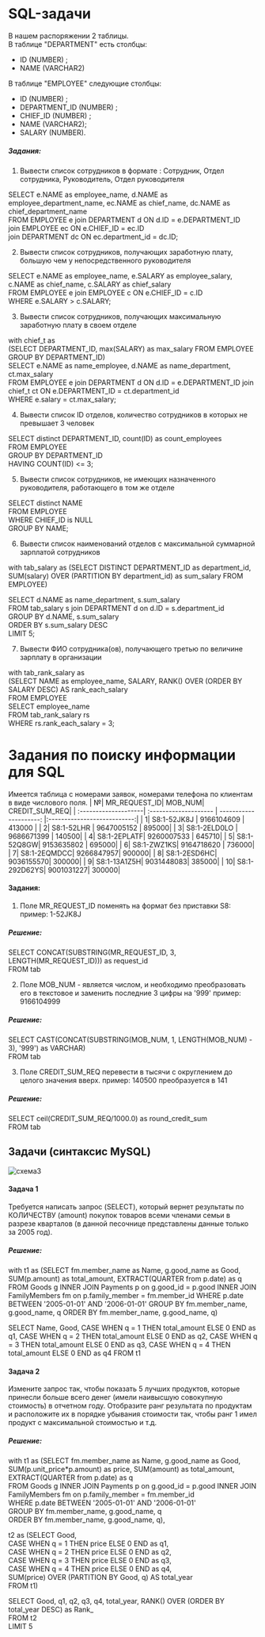 # SQL-задачи

В нашем распоряжении 2 таблицы.  
В таблице "DEPARTMENT" есть столбцы:
- ID (NUMBER) <pk>;
- NAME (VARCHAR2)

В таблице "EMPLOYEE" следующие столбцы:
- ID (NUMBER) <pk>;
- DEPARTMENT_ID (NUMBER) <fk1>;
- CHIEF_ID (NUMBER) <fk2>;
- NAME (VARCHAR2);
- SALARY (NUMBER).

##### Задания:
1. Вывести список сотрудников в формате : Сотрудник, Отдел сотрудника, Руководитель, Отдел руководителя

SELECT e.NAME as employee_name, d.NAME as employee_department_name, ec.NAME as chief_name, dc.NAME as chief_department_name  
FROM EMPLOYEE e join DEPARTMENT d ON d.ID = e.DEPARTMENT_ID  
join EMPLOYEE ec ON e.CHIEF_ID = ec.ID  
join DEPARTMENT dc ON ec.department_id = dc.ID;


2. Вывести список сотрудников, получающих заработную плату, большую чем у непосредственного руководителя

SELECT e.NAME as employee_name, e.SALARY as employee_salary, c.NAME as chief_name, c.SALARY as chief_salary  
FROM EMPLOYEE e join EMPLOYEE c ON e.CHIEF_ID = c.ID  
WHERE e.SALARY > c.SALARY;


3. Вывести список сотрудников, получающих максимальную заработную плату в своем отделе

with chief_t as  
(SELECT DEPARTMENT_ID, max(SALARY) as max_salary FROM EMPLOYEE GROUP BY DEPARTMENT_ID)  
SELECT e.NAME as name_employee, d.NAME as name_department, ct.max_salary  
FROM EMPLOYEE e join DEPARTMENT d ON d.ID = e.DEPARTMENT_ID join chief_t ct ON e.DEPARTMENT_ID = ct.department_id  
WHERE e.salary = ct.max_salary;


4. Вывести список ID отделов, количество сотрудников в которых не превышает 3 человек

SELECT distinct DEPARTMENT_ID, count(ID) as count_employees  
FROM EMPLOYEE  
GROUP BY DEPARTMENT_ID  
HAVING COUNT(ID) <= 3;


5. Вывести список сотрудников, не имеющих назначенного руководителя, работающего в том же отделе

SELECT distinct NAME  
FROM EMPLOYEE   
WHERE CHIEF_ID is NULL  
GROUP BY NAME;


6. Вывести список наименований отделов с максимальной суммарной зарплатой сотрудников

with tab_salary as (SELECT DISTINCT DEPARTMENT_ID as department_id, SUM(salary) OVER (PARTITION BY department_id) as sum_salary FROM EMPLOYEE)

SELECT d.NAME as name_department, s.sum_salary  
FROM tab_salary s join DEPARTMENT d on d.ID = s.department_id  
GROUP BY d.NAME, s.sum_salary  
ORDER BY s.sum_salary DESC  
LIMIT 5;


7. Вывести ФИО сотрудника(ов), получающего третью по величине зарплату в организации

with tab_rank_salary as  
(SELECT NAME as employee_name, SALARY, RANK() OVER (ORDER BY SALARY DESC) AS rank_each_salary  
FROM EMPLOYEE  
SELECT employee_name  
FROM tab_rank_salary rs  
WHERE rs.rank_each_salary = 3;  


# Задания по поиску информации для SQL
Имеется таблица с номерами заявок, номерами телефона по клиентам в виде числового поля.
| №| MR_REQUEST_ID| MOB_NUM| CREDIT_SUM_REQ|
| :--------------------| :-------------------- | ---------------------: |:---------------------------:|
| 1| S8:1-52JK8J | 9166104609 | 413000 |
| 2| S8:1-52LHR | 9647005152 | 895000|
| 3| S8:1-2ELD0LO | 9686671399 | 140500|
| 4| S8:1-2EPLATF| 9260007533 | 645710|
| 5| S8:1-52Q8GW| 9153635802 | 695000|
| 6| S8:1-ZWZ1KS| 9164718620 | 736000|
| 7| S8:1-2EQMDCC| 9266847957| 900000|
| 8| S8:1-2ESD6HC| 9036155570| 300000|
| 9| S8:1-13A1Z5H| 9031448083| 385000|
| 10| S8:1-292D62YS| 9001031227| 300000|

#### Задания:
1. Поле MR_REQUEST_ID поменять на формат без приставки S8:
     пример: 1-52JK8J
##### Решение:
SELECT CONCAT(SUBSTRING(MR_REQUEST_ID, 3, LENGTH(MR_REQUEST_ID))) as request_id  
FROM tab

2. Поле MOB_NUM - является числом, и необходимо преобразовать его в текстовое и заменить последние 3 цифры на '999'
     пример: 9166104999
##### Решение:
SELECT CAST(CONCAT(SUBSTRING(MOB_NUM, 1, LENGTH(MOB_NUM) - 3), '999') as VARCHAR)  
FROM tab

3. Поле CREDIT_SUM_REQ перевести в тысячи с округлением до целого значения вверх.
     пример: 140500 преобразуется в 141
##### Решение:
SELECT ceil(CREDIT_SUM_REQ/1000.0) as round_credit_sum  
FROM tab


## Задачи (синтаксис MySQL)
![схема3](https://github.com/AyzaOyun/pet-projects/assets/144170277/ed5dbc0f-5438-4483-a622-53ba049a95b4)

#### Задача 1
Требуется написать запрос (SELECT), который вернет результаты по КОЛИЧЕСТВУ (amount) покупок товаров всеми членами семьи в разрезе кварталов (в данной песочнице представлены данные только за 2005 год). 

##### Решение:
with t1 as (SELECT fm.member_name as Name, g.good_name as Good, SUM(p.amount) as total_amount, EXTRACT(QUARTER from p.date) as q
FROM Goods g INNER JOIN Payments p on g.good_id = p.good INNER JOIN FamilyMembers fm on p.family_member = fm.member_id
WHERE p.date BETWEEN '2005-01-01' AND '2006-01-01'
GROUP BY fm.member_name, g.good_name, q
ORDER BY fm.member_name, g.good_name, q)

SELECT Name, Good, 
CASE WHEN q = 1 THEN total_amount ELSE 0 END as q1,
CASE WHEN q = 2 THEN total_amount ELSE 0 END as q2,
CASE WHEN q = 3 THEN total_amount ELSE 0 END as q3,
CASE WHEN q = 4 THEN total_amount ELSE 0 END as q4
FROM t1


#### Задача 2
Измените запрос так, чтобы показать 5 лучших продуктов, которые принесли больше всего денег (имели наивысшую совокупную стоимость) в отчетном году. Отобразите ранг результата по продуктам и расположите их в порядке убывания стоимости так, чтобы ранг 1 имел продукт с максимальной стоимостью и т.д.

##### Решение:
with t1 as (SELECT fm.member_name as Name, g.good_name as Good, SUM(p.unit_price*p.amount) as price, SUM(amount) as total_amount, EXTRACT(QUARTER from p.date) as q  
FROM Goods g INNER JOIN Payments p on g.good_id = p.good INNER JOIN FamilyMembers fm on p.family_member = fm.member_id  
WHERE p.date BETWEEN '2005-01-01' AND '2006-01-01'  
GROUP BY fm.member_name, g.good_name, q  
ORDER BY fm.member_name, g.good_name, q),  

t2 as (SELECT Good,   
CASE WHEN q = 1 THEN price ELSE 0 END as q1,  
CASE WHEN q = 2 THEN price ELSE 0 END as q2,  
CASE WHEN q = 3 THEN price ELSE 0 END as q3,  
CASE WHEN q = 4 THEN price ELSE 0 END as q4,  
SUM(price) OVER (PARTITION BY Good, q) AS total_year  
FROM t1)  

SELECT Good, q1, q2, q3, q4, total_year, RANK() OVER (ORDER BY total_year DESC) as Rank_  
FROM t2  
LIMIT 5  

